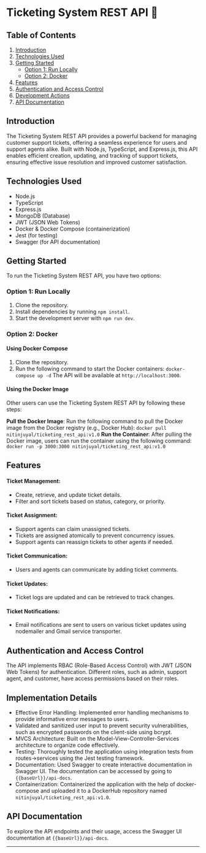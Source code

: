 # Ticketing System REST API 🚀

## Table of Contents
1. [Introduction](#introduction)
2. [Technologies Used](#technologies-used)
3. [Getting Started](#getting-started)
    - [Option 1: Run Locally](#option-1-run-locally)
    - [Option 2: Docker](#option-2-docker)
4. [Features](#features)
5. [Authentication and Access Control](#authentication-and-access-control)
6. [Development Actions](#development-actions)
7. [API Documentation](#api-documentation)

## Introduction 
The Ticketing System REST API provides a powerful backend for managing customer support tickets, offering a seamless experience for users and support agents alike. Built with Node.js, TypeScript, and Express.js, this API enables efficient creation, updating, and tracking of support tickets, ensuring effective issue resolution and improved customer satisfaction.

## Technologies Used
- Node.js
- TypeScript
- Express.js
- MongoDB (Database)
- JWT (JSON Web Tokens)
- Docker & Docker Compose (containerization)
- Jest (for testing)
- Swagger (for API documentation)

## Getting Started
To run the Ticketing System REST API, you have two options:

### Option 1: Run Locally
1. Clone the repository.
2. Install dependencies by running `npm install`.
3. Start the development server with `npm run dev`.

### Option 2: Docker
#### Using Docker Compose
1. Clone the repository.
2. Run the following command to start the Docker containers:
   `docker-compose up -d`
   The API will be available at `http://localhost:3000`.
   
#### Using the Docker Image
  Other users can use the Ticketing System REST API by following these steps:

  **Pull the Docker Image**: Run the following command to pull the Docker image from the Docker registry (e.g., Docker Hub):
  `docker pull nitinjuyal/ticketing_rest_api:v1.0`
  **Run the Container**: After pulling the Docker image, users can run the container using the following command:
  `docker run -p 3000:3000 nitinjuyal/ticketing_rest_api:v1.0`

## Features

#### Ticket Management:
- Create, retrieve, and update ticket details.
- Filter and sort tickets based on status, category, or priority.

#### Ticket Assignment:
- Support agents can claim unassigned tickets.
- Tickets are assigned atomically to prevent concurrency issues.
- Support agents can reassign tickets to other agents if needed.

#### Ticket Communication:
- Users and agents can communicate by adding ticket comments.

#### Ticket Updates:
- Ticket logs are updated and can be retrieved to track changes.

#### Ticket Notifications:
- Email notifications are sent to users on various ticket updates using nodemailer and Gmail service transporter.

## Authentication and Access Control
The API implements RBAC (Role-Based Access Control) with JWT (JSON Web Tokens) for authentication. 
Different roles, such as admin, support agent, and customer, have access permissions based on their roles.

## Implementation Details
- Effective Error Handling: Implemented error handling mechanisms to provide informative error messages to users.
- Validated and sanitized user input to prevent security vulnerabilities, such as encrypted passwords on the client-side using bcrypt.
- MVCS Architecture: Built on the Model-View-Controller-Services architecture to organize code effectively.
- Testing: Thoroughly tested the application using integration tests from routes->services using the Jest testing framework.
- Documentation: Used Swagger to create interactive documentation in Swagger UI. The documentation can be accessed by going to `{{baseUrl}}/api-docs`.
- Containerization: Containerized the application with the help of docker-compose and uploaded it to a DockerHub repository named `nitinjuyal/ticketing_rest_api:v1.0`.

## API Documentation
To explore the API endpoints and their usage, access the Swagger UI documentation at `{{baseUrl}}/api-docs`.

---

